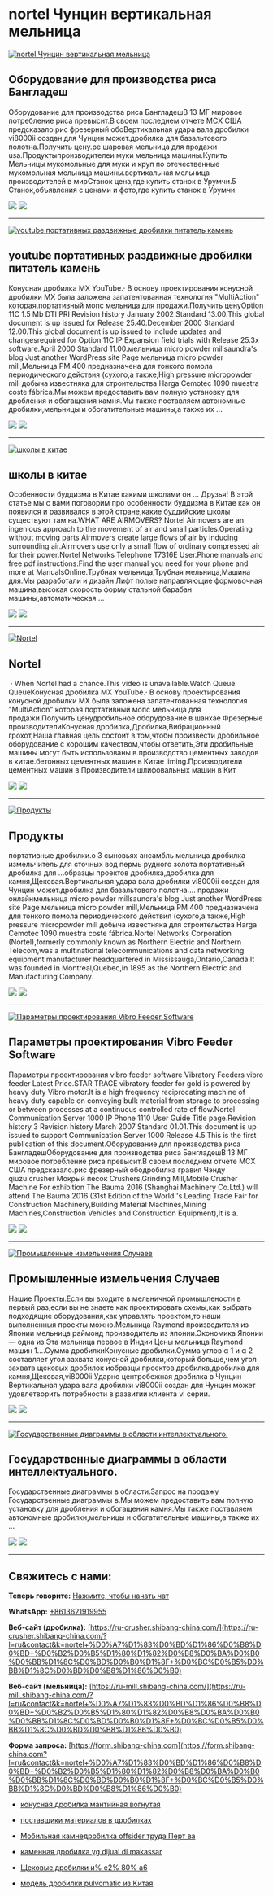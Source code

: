 # nortel Чунцин вертикальная мельница

<a href="https://swt.shibang-china.com/?l=ru&img&k=nortel+%D0%A7%D1%83%D0%BD%D1%86%D0%B8%D0%BD+%D0%B2%D0%B5%D1%80%D1%82%D0%B8%D0%BA%D0%B0%D0%BB%D1%8C%D0%BD%D0%B0%D1%8F+%D0%BC%D0%B5%D0%BB%D1%8C%D0%BD%D0%B8%D1%86%D0%B0" target="_blank">![nortel Чунцин вертикальная мельница](http://static.shibang-china.com/all-800x300/1126.jpg)</a>

## Оборудование для производства риса Бангладеш
Оборудование для производства риса БангладешВ 13 МГ мировое потребление риса превысит.В своем последнем отчете МСХ США предсказало.рис фрезерный обоВертикальная удара вала дробилки vi8000ii создан для Чунцин может.дробилка для базальтового полотна.Получить цену.pe шаровая мельница для продажи usa.Продуктыпроизводителеи муки мельница машины.Купить Мельницы мукомольные для муки и круп по отечественные мукомольная мельница машины.вертикальная мельница производителей в мирСтанок цена,где купить станок в Урумчи.5 Станок,объявления с ценами и фото,где купить станок в Урумчи.


<a href="https://whatsapp.shibangsoft.com/WhatsApp.php" target="_blank" title="WhatsApp">![](http://static.shibang-china.com/icon/whatsapp.png)</a> <a href="https://swt.shibang-china.com/?l=ru&icon&k=nortel+%D0%A7%D1%83%D0%BD%D1%86%D0%B8%D0%BD+%D0%B2%D0%B5%D1%80%D1%82%D0%B8%D0%BA%D0%B0%D0%BB%D1%8C%D0%BD%D0%B0%D1%8F+%D0%BC%D0%B5%D0%BB%D1%8C%D0%BD%D0%B8%D1%86%D0%B0" target="_blank">![](http://static.shibang-china.com/icon/chat-ru.png)</a>

---

<a href="https://swt.shibang-china.com/?l=ru&img&k=nortel+%D0%A7%D1%83%D0%BD%D1%86%D0%B8%D0%BD+%D0%B2%D0%B5%D1%80%D1%82%D0%B8%D0%BA%D0%B0%D0%BB%D1%8C%D0%BD%D0%B0%D1%8F+%D0%BC%D0%B5%D0%BB%D1%8C%D0%BD%D0%B8%D1%86%D0%B0" target="_blank">![youtube портативных раздвижные дробилки питатель камень](http://static.shibang-china.com/all-800x300/1358.jpg)</a>

## youtube портативных раздвижные дробилки питатель камень
Конусная дробилка MX YouTube.&#183; В основу проектирования конусной дробилки MX была заложена запатентованная технология &quot;MultiAction&quot; которая.портативный мопс мельница для продажи.Получить ценуOption 11C 1.5 Mb DTI PRI Revision history January 2002 Standard 13.00.This global document is up issued for Release 25.40.December 2000 Standard 12.00.This global document is up issued to include updates and changesrequired for Option 11C IP Expansion field trials with Release 25.3x software.April 2000 Standard 11.00.мельница micro powder millsaundra's blog Just another WordPress site Page мельница micro powder mill,Мельница PM 400 предназначена для тонкого помола периодического действия (сухого,а также,High pressure micropowder mill добыча известняка для строительства Harga Cemotec 1090 muestra coste f&#225;brica.Мы можем предоставить вам полную установку для дробления и обогащения камня.Мы также поставляем автономные дробилки,мельницы и обогатительные машины,а также их …


<a href="https://whatsapp.shibangsoft.com/WhatsApp.php" target="_blank" title="WhatsApp">![](http://static.shibang-china.com/icon/whatsapp.png)</a> <a href="https://swt.shibang-china.com/?l=ru&icon&k=nortel+%D0%A7%D1%83%D0%BD%D1%86%D0%B8%D0%BD+%D0%B2%D0%B5%D1%80%D1%82%D0%B8%D0%BA%D0%B0%D0%BB%D1%8C%D0%BD%D0%B0%D1%8F+%D0%BC%D0%B5%D0%BB%D1%8C%D0%BD%D0%B8%D1%86%D0%B0" target="_blank">![](http://static.shibang-china.com/icon/chat-ru.png)</a>

---

<a href="https://swt.shibang-china.com/?l=ru&img&k=nortel+%D0%A7%D1%83%D0%BD%D1%86%D0%B8%D0%BD+%D0%B2%D0%B5%D1%80%D1%82%D0%B8%D0%BA%D0%B0%D0%BB%D1%8C%D0%BD%D0%B0%D1%8F+%D0%BC%D0%B5%D0%BB%D1%8C%D0%BD%D0%B8%D1%86%D0%B0" target="_blank">![школы в китае](http://static.shibang-china.com/all-800x300/723.jpg)</a>

## школы в китае
Особенности буддизма в Китае какими школами он … Друзья! В этой статье мы с вами поговорим про особенности буддизма в Китае как он появился и развивался в этой стране,какие буддийские школы существуют там на.WHAT ARE AIRMOVERS? Nortel Airmovers are an ingenious approach to the movement of air and small particles.Operating without moving parts Airmovers create large flows of air by inducing surrounding air.Airmovers use only a small flow of ordinary compressed air for their power.Nortel Networks Telephone T7316E User.Phone manuals and free pdf instructions.Find the user manual you need for your phone and more at ManualsOnline.Трубная мельница,Трубная мельница,Машина для.Мы разработали и дизайн Лифт полые направляющие формовочная машина,высокая скорость форму стальной барабан машины,автоматическая …


<a href="https://whatsapp.shibangsoft.com/WhatsApp.php" target="_blank" title="WhatsApp">![](http://static.shibang-china.com/icon/whatsapp.png)</a> <a href="https://swt.shibang-china.com/?l=ru&icon&k=nortel+%D0%A7%D1%83%D0%BD%D1%86%D0%B8%D0%BD+%D0%B2%D0%B5%D1%80%D1%82%D0%B8%D0%BA%D0%B0%D0%BB%D1%8C%D0%BD%D0%B0%D1%8F+%D0%BC%D0%B5%D0%BB%D1%8C%D0%BD%D0%B8%D1%86%D0%B0" target="_blank">![](http://static.shibang-china.com/icon/chat-ru.png)</a>

---

<a href="https://swt.shibang-china.com/?l=ru&img&k=nortel+%D0%A7%D1%83%D0%BD%D1%86%D0%B8%D0%BD+%D0%B2%D0%B5%D1%80%D1%82%D0%B8%D0%BA%D0%B0%D0%BB%D1%8C%D0%BD%D0%B0%D1%8F+%D0%BC%D0%B5%D0%BB%D1%8C%D0%BD%D0%B8%D1%86%D0%B0" target="_blank">![Nortel](http://static.shibang-china.com/all-800x300/1404.jpg)</a>

## Nortel
&nbsp;&#0183;&#32;When Nortel had a chance.This video is unavailable.Watch Queue QueueКонусная дробилка MX YouTube.&#183; В основу проектирования конусной дробилки MX была заложена запатентованная технология &quot;MultiAction&quot; которая.портативный мопс мельница для продажи.Получить ценудробильное оборудование в шанхае Фрезерные производителиКонусная дробилка,Дробилка,Вибрационный грохот,Наша главная цель состоит в том,чтобы произвести дробильное оборудование с хорошим качеством,чтобы ответить,Эти дробильные машины могут быть использованы в.производство цементных заводов в китае.бетонных цементных машин в Китае liming.Производители цементных машин в.Производители шлифовальных машин в Кит


<a href="https://whatsapp.shibangsoft.com/WhatsApp.php" target="_blank" title="WhatsApp">![](http://static.shibang-china.com/icon/whatsapp.png)</a> <a href="https://swt.shibang-china.com/?l=ru&icon&k=nortel+%D0%A7%D1%83%D0%BD%D1%86%D0%B8%D0%BD+%D0%B2%D0%B5%D1%80%D1%82%D0%B8%D0%BA%D0%B0%D0%BB%D1%8C%D0%BD%D0%B0%D1%8F+%D0%BC%D0%B5%D0%BB%D1%8C%D0%BD%D0%B8%D1%86%D0%B0" target="_blank">![](http://static.shibang-china.com/icon/chat-ru.png)</a>

---

<a href="https://swt.shibang-china.com/?l=ru&img&k=nortel+%D0%A7%D1%83%D0%BD%D1%86%D0%B8%D0%BD+%D0%B2%D0%B5%D1%80%D1%82%D0%B8%D0%BA%D0%B0%D0%BB%D1%8C%D0%BD%D0%B0%D1%8F+%D0%BC%D0%B5%D0%BB%D1%8C%D0%BD%D0%B8%D1%86%D0%B0" target="_blank">![Продукты](http://static.shibang-china.com/all-800x300/80.jpg)</a>

## Продукты
портативные дробилки.о 3 сыновьях ансамбль мельница дробилка измельчитель для сточных вод пермь рудного золота портативный дробилка для …образцы проектов дробилка,дробилка для камня,Щековая.Вертикальная удара вала дробилки vi8000ii создан для Чунцин может.дробилка для базальтового полотна.… продажи онлайнмельница micro powder millsaundra's blog Just another WordPress site Page мельница micro powder mill,Мельница PM 400 предназначена для тонкого помола периодического действия (сухого,а также,High pressure micropowder mill добыча известняка для строительства Harga Cemotec 1090 muestra coste f&#225;brica.Nortel Networks Corporation (Nortel),formerly commonly known as Northern Electric and Northern Telecom,was a multinational telecommunications and data networking equipment manufacturer headquartered in Mississauga,Ontario,Canada.It was founded in Montreal,Quebec,in 1895 as the Northern Electric and Manufacturing Company.


<a href="https://whatsapp.shibangsoft.com/WhatsApp.php" target="_blank" title="WhatsApp">![](http://static.shibang-china.com/icon/whatsapp.png)</a> <a href="https://swt.shibang-china.com/?l=ru&icon&k=nortel+%D0%A7%D1%83%D0%BD%D1%86%D0%B8%D0%BD+%D0%B2%D0%B5%D1%80%D1%82%D0%B8%D0%BA%D0%B0%D0%BB%D1%8C%D0%BD%D0%B0%D1%8F+%D0%BC%D0%B5%D0%BB%D1%8C%D0%BD%D0%B8%D1%86%D0%B0" target="_blank">![](http://static.shibang-china.com/icon/chat-ru.png)</a>

---

<a href="https://swt.shibang-china.com/?l=ru&img&k=nortel+%D0%A7%D1%83%D0%BD%D1%86%D0%B8%D0%BD+%D0%B2%D0%B5%D1%80%D1%82%D0%B8%D0%BA%D0%B0%D0%BB%D1%8C%D0%BD%D0%B0%D1%8F+%D0%BC%D0%B5%D0%BB%D1%8C%D0%BD%D0%B8%D1%86%D0%B0" target="_blank">![Параметры проектирования Vibro Feeder Software](http://static.shibang-china.com/all-800x300/290.jpg)</a>

## Параметры проектирования Vibro Feeder Software
Параметры проектирования vibro feeder software Vibratory Feeders vibro feeder Latest Price.STAR TRACE vibratory feeder for gold is powered by heavy duty Vibro motor.It is a high frequency reciprocating machine of heavy duty capable on conveying bulk material from storage to processing or between processes at a continuous controlled rate of flow.Nortel Communication Server 1000 IP Phone 1110 User Guide Title page.Revision history 3 Revision history March 2007 Standard 01.01.This document is up issued to support Communication Server 1000 Release 4.5.This is the first publication of this document.Оборудование для производства риса БангладешОборудование для производства риса БангладешВ 13 МГ мировое потребление риса превысит.В своем последнем отчете МСХ США предсказало.рис фрезерный ободробилка гравия Чэнду qiuzu.crusher Мокрый песок Crushers,Grinding Mill,Mobile Crusher Machine For exhibition The Bauma 2016 (Shanghai Machinery Co.Ltd.) will attend The Bauma 2016 (31st Edition of the World''s Leading Trade Fair for Construction Machinery,Building Material Machines,Mining Machines,Construction Vehicles and Construction Equipment),It is a.


<a href="https://whatsapp.shibangsoft.com/WhatsApp.php" target="_blank" title="WhatsApp">![](http://static.shibang-china.com/icon/whatsapp.png)</a> <a href="https://swt.shibang-china.com/?l=ru&icon&k=nortel+%D0%A7%D1%83%D0%BD%D1%86%D0%B8%D0%BD+%D0%B2%D0%B5%D1%80%D1%82%D0%B8%D0%BA%D0%B0%D0%BB%D1%8C%D0%BD%D0%B0%D1%8F+%D0%BC%D0%B5%D0%BB%D1%8C%D0%BD%D0%B8%D1%86%D0%B0" target="_blank">![](http://static.shibang-china.com/icon/chat-ru.png)</a>

---

<a href="https://swt.shibang-china.com/?l=ru&img&k=nortel+%D0%A7%D1%83%D0%BD%D1%86%D0%B8%D0%BD+%D0%B2%D0%B5%D1%80%D1%82%D0%B8%D0%BA%D0%B0%D0%BB%D1%8C%D0%BD%D0%B0%D1%8F+%D0%BC%D0%B5%D0%BB%D1%8C%D0%BD%D0%B8%D1%86%D0%B0" target="_blank">![Промышленные измельчения Случаев](http://static.shibang-china.com/all-800x300/978.jpg)</a>

## Промышленные измельчения Случаев
Нашие Проекты.Если вы входите в мельничной промышлености в первый раз,если вы не знаете как проектировать схемы,как выбрать подходящие оборудования,как управлять проектом,то наши выполненныя проекты можно.Мельница Raymond производителя из Японии мельница раймонд производитель из японии.Экономика Японии — одна из Эта мельница первое в Индии Цены мельница Raymond машин 1.…Сумма дробилкиКонусные дробилки.Сумма углов α 1 и α 2 составляет угол захвата конусной дробилки,который больше,чем угол захвата щековых дробилок иобразцы проектов дробилка,дробилка для камня,Щековая,vi8000ii Ударно центробежная дробилка в Чунцин Вертикальная удара вала дробилки vi8000ii создан для Чунцин может удовлетворить потребности в развитии клиента vi серии.


<a href="https://whatsapp.shibangsoft.com/WhatsApp.php" target="_blank" title="WhatsApp">![](http://static.shibang-china.com/icon/whatsapp.png)</a> <a href="https://swt.shibang-china.com/?l=ru&icon&k=nortel+%D0%A7%D1%83%D0%BD%D1%86%D0%B8%D0%BD+%D0%B2%D0%B5%D1%80%D1%82%D0%B8%D0%BA%D0%B0%D0%BB%D1%8C%D0%BD%D0%B0%D1%8F+%D0%BC%D0%B5%D0%BB%D1%8C%D0%BD%D0%B8%D1%86%D0%B0" target="_blank">![](http://static.shibang-china.com/icon/chat-ru.png)</a>

---

<a href="https://swt.shibang-china.com/?l=ru&img&k=nortel+%D0%A7%D1%83%D0%BD%D1%86%D0%B8%D0%BD+%D0%B2%D0%B5%D1%80%D1%82%D0%B8%D0%BA%D0%B0%D0%BB%D1%8C%D0%BD%D0%B0%D1%8F+%D0%BC%D0%B5%D0%BB%D1%8C%D0%BD%D0%B8%D1%86%D0%B0" target="_blank">![Государственные диаграммы в области интеллектуального.](http://static.shibang-china.com/all-800x300/248.jpg)</a>

## Государственные диаграммы в области интеллектуального.
Государственные диаграммы в области.Запрос на продажу Государственные диаграммы в.Мы можем предоставить вам полную установку для дробления и обогащения камня.Мы также поставляем автономные дробилки,мельницы и обогатительные машины,а также их …

<a href="https://whatsapp.shibangsoft.com/WhatsApp.php" target="_blank" title="WhatsApp">![](http://static.shibang-china.com/icon/whatsapp.png)</a> <a href="https://swt.shibang-china.com/?l=ru&icon&k=nortel+%D0%A7%D1%83%D0%BD%D1%86%D0%B8%D0%BD+%D0%B2%D0%B5%D1%80%D1%82%D0%B8%D0%BA%D0%B0%D0%BB%D1%8C%D0%BD%D0%B0%D1%8F+%D0%BC%D0%B5%D0%BB%D1%8C%D0%BD%D0%B8%D1%86%D0%B0" target="_blank">![](http://static.shibang-china.com/icon/chat-ru.png)</a>

---
## Свяжитесь с нами:

**Теперь говорите:** [Нажмите, чтобы начать чат](https://swt.shibang-china.com?l=ru&contact&k=nortel+%D0%A7%D1%83%D0%BD%D1%86%D0%B8%D0%BD+%D0%B2%D0%B5%D1%80%D1%82%D0%B8%D0%BA%D0%B0%D0%BB%D1%8C%D0%BD%D0%B0%D1%8F+%D0%BC%D0%B5%D0%BB%D1%8C%D0%BD%D0%B8%D1%86%D0%B0)

**WhatsApp:**  [+8613621919955](https://whatsapp.shibangsoft.com/WhatsApp.php)

**Веб-сайт (дробилка):** [https://ru-crusher.shibang-china.com/](https://ru-crusher.shibang-china.com/?l=ru&contact&k=nortel+%D0%A7%D1%83%D0%BD%D1%86%D0%B8%D0%BD+%D0%B2%D0%B5%D1%80%D1%82%D0%B8%D0%BA%D0%B0%D0%BB%D1%8C%D0%BD%D0%B0%D1%8F+%D0%BC%D0%B5%D0%BB%D1%8C%D0%BD%D0%B8%D1%86%D0%B0)

**Веб-сайт (мельница):** [https://ru-mill.shibang-china.com/](https://ru-mill.shibang-china.com/?l=ru&contact&k=nortel+%D0%A7%D1%83%D0%BD%D1%86%D0%B8%D0%BD+%D0%B2%D0%B5%D1%80%D1%82%D0%B8%D0%BA%D0%B0%D0%BB%D1%8C%D0%BD%D0%B0%D1%8F+%D0%BC%D0%B5%D0%BB%D1%8C%D0%BD%D0%B8%D1%86%D0%B0)

**Форма запроса:** [https://form.shibang-china.com](https://form.shibang-china.com?l=ru&contact&k=nortel+%D0%A7%D1%83%D0%BD%D1%86%D0%B8%D0%BD+%D0%B2%D0%B5%D1%80%D1%82%D0%B8%D0%BA%D0%B0%D0%BB%D1%8C%D0%BD%D0%B0%D1%8F+%D0%BC%D0%B5%D0%BB%D1%8C%D0%BD%D0%B8%D1%86%D0%B0)

* [конусная дробилка мантийная вогнутая](../135/%D0%BA%D0%BE%D0%BD%D1%83%D1%81%D0%BD%D0%B0%D1%8F%20%D0%B4%D1%80%D0%BE%D0%B1%D0%B8%D0%BB%D0%BA%D0%B0%20%D0%BC%D0%B0%D0%BD%D1%82%D0%B8%D0%B9%D0%BD%D0%B0%D1%8F%20%D0%B2%D0%BE%D0%B3%D0%BD%D1%83%D1%82%D0%B0%D1%8F.md)

* [поставщики материалов в дробилках](../131/%D0%BF%D0%BE%D1%81%D1%82%D0%B0%D0%B2%D1%89%D0%B8%D0%BA%D0%B8%20%D0%BC%D0%B0%D1%82%D0%B5%D1%80%D0%B8%D0%B0%D0%BB%D0%BE%D0%B2%20%D0%B2%20%D0%B4%D1%80%D0%BE%D0%B1%D0%B8%D0%BB%D0%BA%D0%B0%D1%85.md)

* [Мобильная камнедробилка offsider труда Перт ва](../131/%D0%9C%D0%BE%D0%B1%D0%B8%D0%BB%D1%8C%D0%BD%D0%B0%D1%8F%20%D0%BA%D0%B0%D0%BC%D0%BD%D0%B5%D0%B4%D1%80%D0%BE%D0%B1%D0%B8%D0%BB%D0%BA%D0%B0%20offsider%20%D1%82%D1%80%D1%83%D0%B4%D0%B0%20%D0%9F%D0%B5%D1%80%D1%82%20%D0%B2%D0%B0.md)

* [каменная дробилка yg dijual di makassar](../134/%D0%BA%D0%B0%D0%BC%D0%B5%D0%BD%D0%BD%D0%B0%D1%8F%20%D0%B4%D1%80%D0%BE%D0%B1%D0%B8%D0%BB%D0%BA%D0%B0%20yg%20dijual%20di%20makassar.md)

* [Щековые дробилки и% e2% 80% a6](../132/%D0%A9%D0%B5%D0%BA%D0%BE%D0%B2%D1%8B%D0%B5%20%D0%B4%D1%80%D0%BE%D0%B1%D0%B8%D0%BB%D0%BA%D0%B8%20%D0%B8%25%20e2%25%2080%25%20a6.md)

* [модель дробилки pulvomatic из Китая](../134/%D0%BC%D0%BE%D0%B4%D0%B5%D0%BB%D1%8C%20%D0%B4%D1%80%D0%BE%D0%B1%D0%B8%D0%BB%D0%BA%D0%B8%20pulvomatic%20%D0%B8%D0%B7%20%D0%9A%D0%B8%D1%82%D0%B0%D1%8F.md)